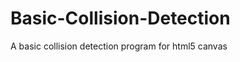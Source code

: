 Basic-Collision-Detection
=========================

A basic collision detection program for html5 canvas
